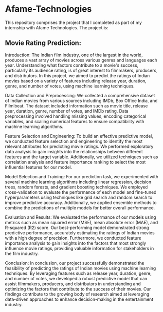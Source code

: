 # Afame-Technologies

This repository comprises the project that I completed as part of my internship with Afame Technologies. The project is:

## Movie Rating Prediction:


Introduction:
The Indian film industry, one of the largest in the world, produces a vast array of movies across various genres and languages each year. Understanding what factors contribute to a movie's success, particularly its audience rating, is of great interest to filmmakers, producers, and distributors. In this project, we aimed to predict the ratings of Indian movies based on a variety of features including release year, duration, genre, and number of votes, using machine learning techniques.

Data Collection and Preprocessing:
We collected a comprehensive dataset of Indian movies from various sources including IMDb, Box Office India, and Filmibeat. The dataset included information such as movie title, release year, duration, genre, number of votes, and IMDb rating. Data preprocessing involved handling missing values, encoding categorical variables, and scaling numerical features to ensure compatibility with machine learning algorithms.

Feature Selection and Engineering:
To build an effective predictive model, we conducted feature selection and engineering to identify the most relevant attributes for predicting movie ratings. We performed exploratory data analysis to gain insights into the relationships between different features and the target variable. Additionally, we utilized techniques such as correlation analysis and feature importance ranking to select the most influential features for our model.

Model Selection and Training:
For our prediction task, we experimented with several machine learning algorithms including linear regression, decision trees, random forests, and gradient boosting techniques. We employed cross-validation to evaluate the performance of each model and fine-tuned hyperparameters using techniques like grid search and random search to improve predictive accuracy. Additionally, we applied ensemble methods to combine the predictions of multiple models for better overall performance.

Evaluation and Results:
We evaluated the performance of our models using metrics such as mean squared error (MSE), mean absolute error (MAE), and R-squared (R2) score. Our best-performing model demonstrated strong predictive performance, accurately estimating the ratings of Indian movies with a high degree of precision. Furthermore, we conducted feature importance analysis to gain insights into the factors that most strongly influence movie ratings, providing valuable information for stakeholders in the film industry.

Conclusion:
In conclusion, our project successfully demonstrated the feasibility of predicting the ratings of Indian movies using machine learning techniques. By leveraging features such as release year, duration, genre, and number of votes, we developed a robust predictive model that can assist filmmakers, producers, and distributors in understanding and optimizing the factors that contribute to the success of their movies. Our findings contribute to the growing body of research aimed at leveraging data-driven approaches to enhance decision-making in the entertainment industry.
